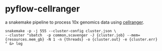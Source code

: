 # pyflow-cellranger
a snakemake pipeline to process 10x genomics data using [cellranger](https://support.10xgenomics.com/single-cell-gene-expression/software/pipelines/latest/what-is-cell-ranger).

```
snakemake -p -j 555 --cluster-config cluster.json \
--cluster "sbatch  -p common,scavenger -J {cluster.job} --mem={resources.mem_gb} -N 1 -n {threads} -o {cluster.out} -e {cluster.err} " &> log 
```
